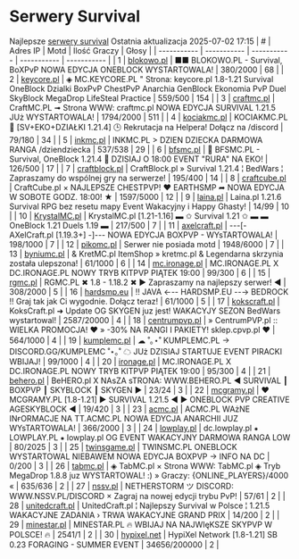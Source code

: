 
# Serwery Survival
Najlepsze [serwery survival](https://mcserwery.pl/serwery/minecraft/tryb/Survival)
Ostatnia aktualizacja 2025-07-02 17:15
| # | Adres IP | Motd | Ilość Graczy | Głosy |
| ----------- | ----------- | ----------- | ----------- | ----------- |
| 1 | 	[blokowo.pl](https://mcserwery.pl/serwery/minecraft/98/) | ■■ BLOKOWO.PL - Survival, BoXPvP NOWA EDYCJA ONEBLOCK WYSTARTOWALA! | 380/2000 | 68 |
| 2 | 	[keycore.pl](https://mcserwery.pl/serwery/minecraft/252/) | ◈ MC.KEYCORE.PL " Strona: keycore.pl 1.8-1.21 Survival OneBlock Dzialki BoxPvP ChestPvP Anarchia GenBlock Ekonomia PvP Duel SkyBlock MegaDrop LifeSteal Practice | 559/500 | 154 |
| 3 | 	[craftmc.pl](https://mcserwery.pl/serwery/minecraft/87/) | CraftMC.PL ➟ Strona WWW: craftmc.pl NOWA EDYCJA SURVIVAL 1.21.5 JUż WYSTARTOWALA! | 1794/2000 | 511 |
| 4 | 	[kociakmc.pl](https://mcserwery.pl/serwery/minecraft/213/) | KOCIAKMC.PL 🚀 [SV+EKO+DZIAŁKI 1.21.4] 🕒 Rekrutacja na Helpera! Dołącz na /discord | 79/180 | 34 |
| 5 | 	[inkmc.pl](https://mcserwery.pl/serwery/minecraft/15/) | INKMC.PL > DZIEN DZIECKA DARMOWA RANGA /dziendziecka | 537/538 | 29 |
| 6 | 	[bfsmc.pl](https://mcserwery.pl/serwery/minecraft/2/) | 🔪 BFSMC.PL - Survival, OneBlock 1.21.4 🔪 DZISIAJ O 18:00 EVENT "RURA" NA EKO! | 126/500 | 17 |
| 7 | 	[craftblock.pl](https://mcserwery.pl/serwery/minecraft/280/) | CraftBlock.pl » Survival 1.21.4 ¦ BedWars ¦ Zapraszamy do wspólnej gry na serwerze! | 195/400 | 14 |
| 8 | 	[craftcube.pl](https://mcserwery.pl/serwery/minecraft/196/) | CraftCube.pl × NAJLEPSZE CHESTPVP! ♥ EARTHSMP ➦ NOWA EDYCJA W SOBOTE GODZ. 18:00! ★ | 1597/5000 | 12 |
| 9 | 	[laina.pl](https://mcserwery.pl/serwery/minecraft/165/) | Laina.pl 1.21.6 Survival RPG bez resetu mapy Event Wakacyjny i Happy Ghasty! | 14/99 | 10 |
| 10 | 	[KrystalMC.pl](https://mcserwery.pl/serwery/minecraft/202/) | KrystalMC.pl [1.21-1.16] ▬ ✩ Survival 1.21 ✩ ▬ ▬ OneBlock 1.21 Duels 1.19 ▬ | 217/500 | 7 |
| 11 | 	[axelcraft.pl](https://mcserwery.pl/serwery/minecraft/223/) | ---[- AXelCraft.pl [1.19.3+] -]---  NOWA EDYCJA BOXPVP - WYsTARTOWALA!  | 198/1000 | 7 |
| 12 | 	[pikomc.pl](https://mcserwery.pl/serwery/minecraft/944/) | Serwer nie posiada motd | 1948/6000 | 7 |
| 13 | 	[byniumc.pl](https://mcserwery.pl/serwery/minecraft/157/) | & KretMC.pl  ItemShop » kretmc.pl & Legendarna skrzynia została ulepszona! | 61/1000 | 6 |
| 14 | 	[mc.ironage.pl](https://mcserwery.pl/serwery/minecraft/275/) | MC.IRONAGE.PL X DC.IRONAGE.PL  NOWY TRYB KITPVP PIĄTEK 19:00 | 99/300 | 6 |
| 15 | 	[rgmc.pl](https://mcserwery.pl/serwery/minecraft/34/) | RGMC.PL ✖ 1.8 - 1.18.2 ✖ ► Zapraszamy na najlepszy serwer! ◄ | 308/2000 | 5 |
| 16 | 	[hardsmp.eu](https://mcserwery.pl/serwery/minecraft/621/) | !! JAVA ←-- HARDSMP.EU --→ BEDROCK !! Graj tak jak Ci wygodnie. Dołącz teraz! | 61/1000 | 5 |
| 17 | 	[kokscraft.pl](https://mcserwery.pl/serwery/minecraft/1/) | KoksCraft.pl ➜ Update OG SKYGEN juz jest! WAKACYJY SEZON BedWars wystartowal! | 2587/20000 | 4 |
| 18 | 	[centrumpvp.pl](https://mcserwery.pl/serwery/minecraft/332/) | » CentrumPVP.pl :: WIELKA PROMOCJA! ❤ » -30% NA RANGI I PAKIETY! sklep.cpvp.pl ❤ | 564/1000 | 4 |
| 19 | 	[kumplemc.pl](https://mcserwery.pl/serwery/minecraft/421/) | ☁ ˚｡⋆˚ KUMPLEMC.PL → DISCORD.GG/KUMPLEMC  ˚⋆｡˚ ☁  JUż DZISIAJ STARTUJE EVENT PIRACKI WBIJAJ! | 99/1000 | 4 |
| 20 | 	[ironage.pl](https://mcserwery.pl/serwery/minecraft/741/) | MC.IRONAGE.PL X DC.IRONAGE.PL  NOWY TRYB KITPVP PIĄTEK 19:00 | 95/300 | 4 |
| 21 | 	[behero.pl](https://mcserwery.pl/serwery/minecraft/117/) | BeHERO.pl X NAsZA sTRONA: WWW.BEHERO.PL  ◄ SURVIVAL ┃ BOXPVP ┃ SKYBLOCK ┃ SKYGEN ► | 23/24 | 3 |
| 22 | 	[mcgramy.pl](https://mcserwery.pl/serwery/minecraft/197/) | ❤ MCGRAMY.PL [1.8-1.21] ▶ SURVIVAL 1.21.5 ◀ ▶ ONEBLOCK  PVP  CREATIVE  AGESKYBLOCK ◀ | 19/420 | 3 |
| 23 | 	[acmc.pl](https://mcserwery.pl/serwery/minecraft/220/) |  ACMC.PL WAżNE INғORMACJE NA TT.ACMC.PL  NOWA EDYCJA ANARCHII JUZ WYsTARTOWALA! | 366/2000 | 3 |
| 24 | 	[lowplay.pl](https://mcserwery.pl/serwery/minecraft/378/) | dc.lowplay.pl ⁕ LOWPLAY.PL ⁕ lowplay.pl OG EVENT WAKACYJNY  DARMOWA RANGA LOW | 80/2025 | 3 |
| 25 | 	[twinsgame.pl](https://mcserwery.pl/serwery/minecraft/790/) | TWINSMC.PL  ONEBLOCK WYSTARTOWAL  NIEBAWEM NOWA EDYCJA BOXPVP -> INFO NA DC | 0/200 | 3 |
| 26 | 	[tabmc.pl](https://mcserwery.pl/serwery/minecraft/3/) | ◈ TabMC.pl × Strona WWW: TabMC.pl  ◈ Tryb MegaDrop 1.8.8 juz WYSTARTOWAL! :) » Graczy: {ONLINE_PLAYERS}/4000 « | 635/636 | 2 |
| 27 | 	[nssv.pl](https://mcserwery.pl/serwery/minecraft/4/) | NETHERSTORM ツ DISCORD: WWW.NSSV.PL/DISCORD  × Zagraj na nowej edycji trybu PvP! | 57/61 | 2 |
| 28 | 	[unitedcraft.pl](https://mcserwery.pl/serwery/minecraft/11/) | UnitedCraft.pl ¦ Najlepszy Survival w Polsce ¦ 1.21.5 WAKACYJNE ZADANIA › TRWA WAKACYJNE GRAND PRIX | 14/200 | 2 |
| 29 | 	[minestar.pl](https://mcserwery.pl/serwery/minecraft/23/) | MINESTAR.PL 🔥 WBIJAJ NA NAJWIęKSZE SKYPVP W POLSCE! 🔥 | 2541/1 | 2 |
| 30 | 	[hypixel.net](https://mcserwery.pl/serwery/minecraft/33/) | HypiXel Network [1.8-1.21] SB 0.23 FORAGING - SUMMER EVENT | 34656/200000 | 2 |
